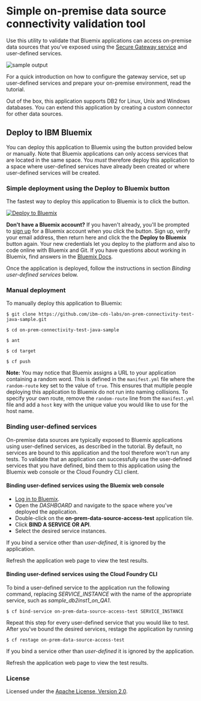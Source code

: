 # Simple on-premise data source connectivity validation tool

Use this utility to validate that Bluemix applications can access on-premise data sources that you've exposed using the [Secure Gateway service](https://console.ng.bluemix.net/catalog/secure-gateway) and user-defined services.

![sample output](https://raw.githubusercontent.com/wiki/ibm-cds-labs/on-prem-connectivity-test-java-sample/images/BM_sample_app_output.png)  

For a quick introduction on how to configure the gateway service, set up user-defined services and prepare your on-premise environment, read the tutorial.

Out of the box, this application supports DB2 for Linux, Unix and Windows databases. You can extend this application by creating a custom connector for other data sources.

## Deploy to IBM Bluemix

You can deploy this application to Bluemix using the button provided below or manually. Note that Bluemix applications can only access services that are located in the same space. You 
*must* therefore deploy this application to a space where user-defined services have already been created or where user-defined services will be created.

### Simple deployment using the Deploy to Bluemix button

The fastest way to deploy this application to Bluemix is to click the button. 

[![Deploy to Bluemix](https://hub.jazz.net/deploy/button_x2.png)](https://bluemix.net/deploy?repository=https://github.com/ibm-cds-labs/on-prem-connectivity-test-java-sample)

**Don't have a Bluemix account?** If you haven't already, you'll be prompted to [sign up](http://www.ibm.com/cloud-computing/bluemix/) for a Bluemix account when you click the button.  Sign up, verify your email address, then return here and click the the **Deploy to Bluemix** button again. Your new credentials let you deploy to the platform and also to code online with Bluemix and Git. If you have questions about working in Bluemix, find answers in the [Bluemix Docs](https://www.ng.bluemix.net/docs/).

Once the application is deployed, follow the instructions in section *Binding user-defined services* below.

### Manual deployment

To manually deploy this application to Bluemix:

    $ git clone https://github.com/ibm-cds-labs/on-prem-connectivity-test-java-sample.git

    $ cd on-prem-connectivity-test-java-sample

    $ ant 

    $ cd target

    $ cf push

**Note:** You may notice that Bluemix assigns a URL to your application containing a random word. This is defined in the `manifest.yml` file where the `random-route` key set to the value of `true`. This ensures that multiple people deploying this application to Bluemix do not run into naming collisions. To specify your own route, remove the `random-route` line from the `manifest.yml` file and add a `host` key with the unique value you would like to use for the host name.

### Binding user-defined services

On-premise data sources are typically exposed to Bluemix applications using user-defined services, as described in the tutorial. By default, no services are bound to this application and the tool therefore won't run any tests. To validate that an application can successfully use the user-defined services that you have defined, bind them to this application using the Bluemix web console or the Cloud Foundry CLI client.

#### Binding user-defined services using the Bluemix web console
  * [Log in to Bluemix](https://console.ng.bluemix.net/).
  * Open the *DASHBOARD* and navigate to the space where you've deployed the application.
  * Double-click on the **on-prem-data-source-access-test** application tile.
  * Click **BIND A SERVICE OR API**.
  * Select the desired service instances.

If you bind a service other than *user-defined*, it is ignored by the application.

Refresh the application web page to view the test results.  

#### Binding user-defined services using the Cloud Foundry CLI

To bind a user-defined service to the application run the following command, replacing *SERVICE_INSTANCE* with the name of the appropriate service, such as *sample_db2inst1_on_QA1*.

    $ cf bind-service on-prem-data-source-access-test SERVICE_INSTANCE

Repeat this step for every user-defined service that you would like to test. After you've bound the desired services, restage the application by running

    $ cf restage on-prem-data-source-access-test

If you bind a service other than *user-defined* it is ignored by the application.

Refresh the application web page to view the test results.  



### License

Licensed under the [Apache License, Version 2.0](https://github.com/ibm-cds-labs/on-prem-connectivity-test-java-sample/blob/master/LICENSE).
